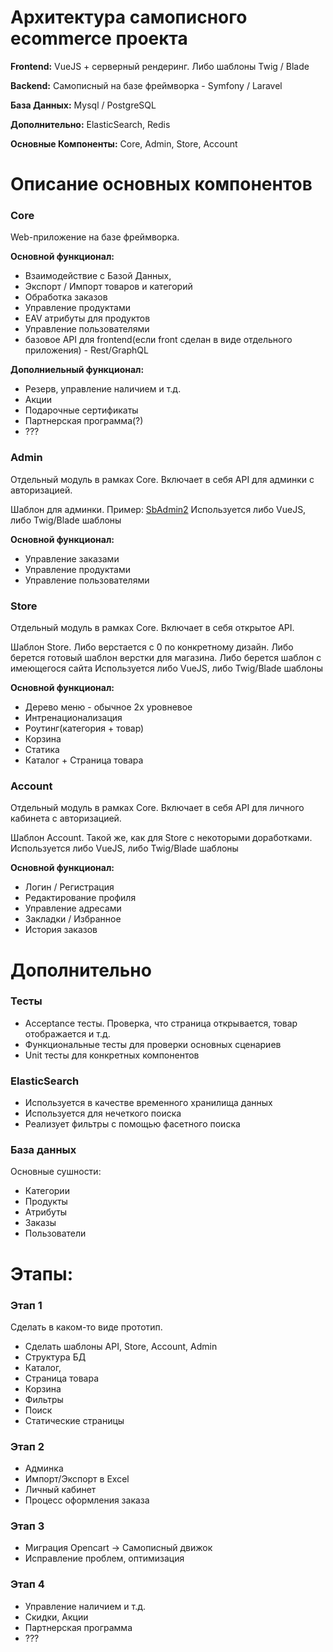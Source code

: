 # Архитектура самописного ecommerce проекта

**Frontend:** VueJS + серверный рендеринг. Либо шаблоны Twig / Blade 

**Backend:** Самописный на базе фреймворка - Symfony / Laravel

**База Данных:** Mysql / PostgreSQL

**Дополнительно:** ElasticSearch, Redis

**Основные Компоненты:** Core, Admin, Store, Account

# Описание основных компонентов

### Core

Web-приложение на базе фреймворка.

**Основной функционал:**
- Взаимодействие с Базой Данных,
- Экспорт / Импорт товаров и категорий
- Обработка заказов
- Управление продуктами
- EAV атрибуты для продуктов
- Управление пользователями
- базовое API для frontend(если front сделан в виде отдельного приложения) - Rest/GraphQL

**Дополниельный функционал:**

- Резерв, управление наличием и т.д.
- Акции
- Подарочные сертификаты
- Партнерская программа(?)
- ???

### Admin

Отдельный модуль в рамках Core. 
Включает в себя API для админки c авторизацией.

Шаблон для админки. Пример: [SbAdmin2](https://startbootstrap.com/previews/sb-admin-2/)
Используется либо VueJS, либо Twig/Blade шаблоны

**Основной функционал:**
- Управление заказами
- Управление продуктами
- Управление пользователями

### Store

Отдельный модуль в рамках Core. 
Включает в себя открытое API.

Шаблон Store. Либо верстается с 0 по конкретному дизайн.
Либо берется готовый шаблон верстки для магазина. Либо берется шаблон с имеющегося сайта
Используется либо VueJS, либо Twig/Blade шаблоны

**Основной функционал:**
- Дерево меню - обычное 2х уровневое
- Интренационализация
- Роутинг(категория + товар)
- Корзина
- Статика
- Каталог + Страница товара

### Account

Отдельный модуль в рамках Core. 
Включает в себя API для личного кабинета c авторизацией.

Шаблон Account. Такой же, как для Store с некоторыми доработками.
Используется либо VueJS, либо Twig/Blade шаблоны

**Основной функционал:**
- Логин / Регистрация
- Редактирование профиля
- Управление адресами
- Закладки / Избранное
- История заказов

# Дополнительно

### Тесты

- Acceptance тесты. Проверка, что страница открывается, товар отображается и т.д.
- Функциональные тесты для проверки основных сценариев
- Unit тесты для конкретных компонентов

### ElasticSearch

- Используется в качестве временного хранилища данных
- Используется для нечеткого поиска
- Реализует фильтры с помощью фасетного поиска

### База данных

Основные сушности:
- Категории
- Продукты
- Атрибуты
- Заказы
- Пользователи

# Этапы:

### Этап 1

Сделать в каком-то виде прототип.

- Сделать шаблоны API, Store, Account, Admin
- Структура БД
- Каталог, 
- Страница товара 
- Корзина
- Фильтры
- Поиск
- Статические страницы

### Этап 2

- Админка
- Импорт/Экспорт в Excel
- Личный кабинет
- Процесс оформления заказа

### Этап 3

- Миграция Opencart -> Самописный движок
- Исправление проблем, оптимизация

### Этап 4

- Управление наличием и т.д.
- Скидки, Акции
- Партнерская программа
- ???

